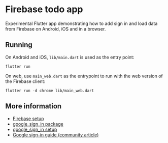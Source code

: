 # Firebase todo app

Experimental Flutter app demonstrating how to add sign in and load data from
Firebase on Android, iOS and in a browser.

## Running

On Android and iOS, `lib/main.dart` is used as the entry point:

```
flutter run
```

On web, use `main_web.dart` as the entrypoint to run with the web version of the
Firebase client:

```
flutter run -d chrome lib/main_web.dart 
```

## More information

- [Firebase setup][firebase-setup]
- [google_sign_in package][pub-google-sign-in]
- [google_sign_in setup][google-sign-in]
- [Google sign-in guide (community article)][sign-in-community]

[firebase-setup]: https://firebase.google.com/docs/flutter/setup
[pub-google-sign-in]: https://pub.dev/packages/google_sign_in
[google-sign-in]: https://developers.google.com/android/guides/client-auth
[sign-in-community]: https://medium.com/flutter-community/flutter-implementing-google-sign-in-71888bca24ed
